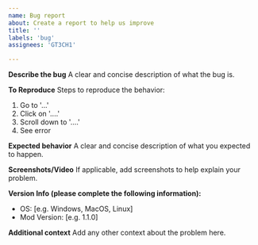 ```yaml
---
name: Bug report
about: Create a report to help us improve
title: ''
labels: 'bug'
assignees: 'GT3CH1'

---
```


**Describe the bug**
A clear and concise description of what the bug is.


**To Reproduce**
Steps to reproduce the behavior:

1. Go to '...'
2. Click on '....'
3. Scroll down to '....'
4. See error

**Expected behavior**
A clear and concise description of what you expected to happen.

**Screenshots/Video**
If applicable, add screenshots to help explain your problem.

**Version Info (please complete the following information):**

- OS: [e.g. Windows, MacOS, Linux]
- Mod Version: [e.g. 1.1.0]

**Additional context**
Add any other context about the problem here.
